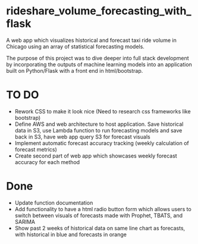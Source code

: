 # rideshare_volume_forecasting_with_flask
A web app which visualizes historical and forecast taxi ride volume in Chicago using an array of statistical forecasting models. 

The purpose of this project was to dive deeper into full stack development by incorporating the outputs of machine learning models into an application built on Python/Flask with a front end in html/bootstrap. 


# TO DO
- Rework CSS to make it look nice (Need to research css frameworks like bootstrap)
- Define AWS and web architecture to host application. Save historical data in S3, use Lambda function to run forecasting models and save back in S3, have web app query S3 for forecast visuals
- Implement automatic forecast accuracy tracking (weekly calculation of forecast metrics)
- Create second part of web app which showcases weekly forecast accuracy for each method 

# Done
- Update function documentation 
- Add functionality to have a html radio button form which allows users to switch between visuals of forecasts made with Prophet, TBATS, and SARIMA
- Show past 2 weeks of historical data on same line chart as forecasts, with historical in blue and forecasts in orange 
